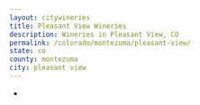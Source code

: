 ```yaml
---
layout: citywineries
title: Pleasant View Wineries
description: Wineries in Pleasant View, CO
permalink: /colorado/montezuma/pleasant-view/
state: co
county: montezuma
city: pleasant view
---
```

-
